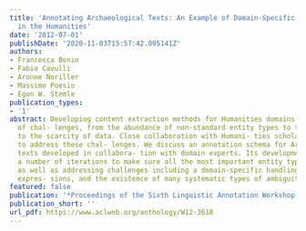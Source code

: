 ```yaml
---
title: 'Annotating Archaeological Texts: An Example of Domain-Specific Annotation
  in the Humanities'
date: '2012-07-01'
publishDate: '2020-11-03T15:57:42.095141Z'
authors:
- Francesca Bonin
- Fabio Cavulli
- Aronne Noriller
- Massimo Poesio
- Egon W. Stemle
publication_types:
- '1'
abstract: Developing content extraction methods for Humanities domains raises a number
  of chal- lenges, from the abundance of non-standard entity types to their complexity
  to the scarcity of data. Close collaboration with Humani- ties scholars is essential
  to address these chal- lenges. We discuss an annotation schema for Archaeological
  texts developed in collabora- tion with domain experts. Its development re- quired
  a number of iterations to make sure all the most important entity types were included,
  as well as addressing challenges including a domain-specific handling of temporal
  expres- sions, and the existence of many systematic types of ambiguity.
featured: false
publication: '*Proceedings of the Sixth Linguistic Annotation Workshop (LAW 2012)*'
publication_short: ''
url_pdf: https://www.aclweb.org/anthology/W12-3618
---
```


